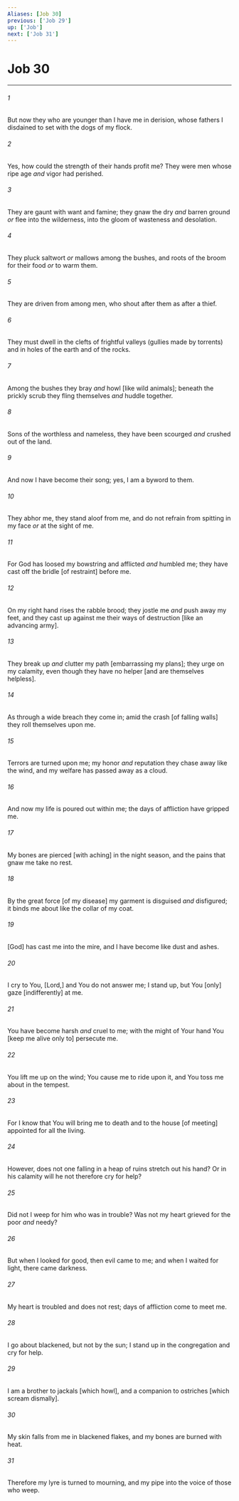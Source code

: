 ```yaml
---
Aliases: [Job 30]
previous: ['Job 29']
up: ['Job']
next: ['Job 31']
---
```

# Job 30

***














###### 1 






But now they who are younger than I have me in derision, whose fathers I disdained to set with the dogs of my flock. 













###### 2 






Yes, how could the strength of their hands profit me? They were men whose ripe age _and_ vigor had perished. 













###### 3 






They are gaunt with want and famine; they gnaw the dry _and_ barren ground _or_ flee into the wilderness, into the gloom of wasteness and desolation. 













###### 4 






They pluck saltwort _or_ mallows among the bushes, and roots of the broom for their food _or_ to warm them. 













###### 5 






They are driven from among men, who shout after them as after a thief. 













###### 6 






They must dwell in the clefts of frightful valleys (gullies made by torrents) and in holes of the earth and of the rocks. 













###### 7 






Among the bushes they bray _and_ howl [like wild animals]; beneath the prickly scrub they fling themselves _and_ huddle together. 













###### 8 






Sons of the worthless and nameless, they have been scourged _and_ crushed out of the land. 













###### 9 






And now I have become their song; yes, I am a byword to them. 













###### 10 






They abhor me, they stand aloof from me, and do not refrain from spitting in my face _or_ at the sight of me. 













###### 11 






For God has loosed my bowstring and afflicted _and_ humbled me; they have cast off the bridle [of restraint] before me. 













###### 12 






On my right hand rises the rabble brood; they jostle me _and_ push away my feet, and they cast up against me their ways of destruction [like an advancing army]. 













###### 13 






They break up _and_ clutter my path [embarrassing my plans]; they urge on my calamity, even though they have no helper [and are themselves helpless]. 













###### 14 






As through a wide breach they come in; amid the crash [of falling walls] they roll themselves upon me. 













###### 15 






Terrors are turned upon me; my honor _and_ reputation they chase away like the wind, and my welfare has passed away as a cloud. 













###### 16 






And now my life is poured out within me; the days of affliction have gripped me. 













###### 17 






My bones are pierced [with aching] in the night season, and the pains that gnaw me take no rest. 













###### 18 






By the great force [of my disease] my garment is disguised _and_ disfigured; it binds me about like the collar of my coat. 













###### 19 






[God] has cast me into the mire, and I have become like dust and ashes. 













###### 20 






I cry to You, [Lord,] and You do not answer me; I stand up, but You [only] gaze [indifferently] at me. 













###### 21 






You have become harsh _and_ cruel to me; with the might of Your hand You [keep me alive only to] persecute me. 













###### 22 






You lift me up on the wind; You cause me to ride upon it, and You toss me about in the tempest. 













###### 23 






For I know that You will bring me to death and to the house [of meeting] appointed for all the living. 













###### 24 






However, does not one falling in a heap of ruins stretch out his hand? Or in his calamity will he not therefore cry for help? 













###### 25 






Did not I weep for him who was in trouble? Was not my heart grieved for the poor _and_ needy? 













###### 26 






But when I looked for good, then evil came to me; and when I waited for light, there came darkness. 













###### 27 






My heart is troubled and does not rest; days of affliction come to meet me. 













###### 28 






I go about blackened, but not by the sun; I stand up in the congregation and cry for help. 













###### 29 






I am a brother to jackals [which howl], and a companion to ostriches [which scream dismally]. 













###### 30 






My skin falls from me in blackened flakes, and my bones are burned with heat. 













###### 31 






Therefore my lyre is turned to mourning, and my pipe into the voice of those who weep.
